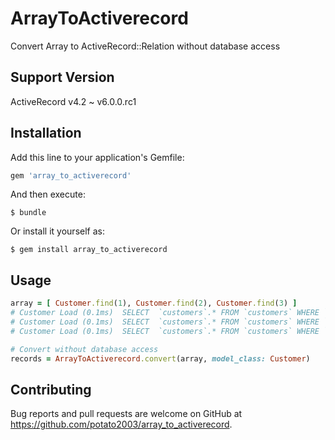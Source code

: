 # ArrayToActiverecord

Convert Array to ActiveRecord::Relation without database access

## Support Version

ActiveRecord v4.2 ~ v6.0.0.rc1

## Installation

Add this line to your application's Gemfile:

```ruby
gem 'array_to_activerecord'
```

And then execute:

    $ bundle

Or install it yourself as:

    $ gem install array_to_activerecord

## Usage

```ruby
array = [ Customer.find(1), Customer.find(2), Customer.find(3) ]
# Customer Load (0.1ms)  SELECT  `customers`.* FROM `customers` WHERE `customers`.`id` = 1 LIMIT 1
# Customer Load (0.1ms)  SELECT  `customers`.* FROM `customers` WHERE `customers`.`id` = 2 LIMIT 1
# Customer Load (0.1ms)  SELECT  `customers`.* FROM `customers` WHERE `customers`.`id` = 3 LIMIT 1

# Convert without database access
records = ArrayToActiverecord.convert(array, model_class: Customer)
```

## Contributing

Bug reports and pull requests are welcome on GitHub at https://github.com/potato2003/array_to_activerecord.
